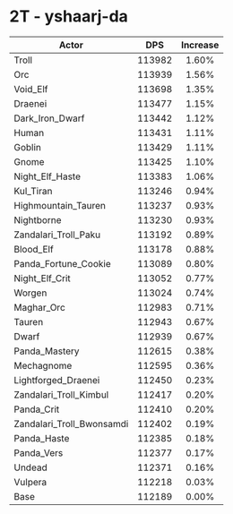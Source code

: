 # 2T - yshaarj-da
| Actor | DPS | Increase |
|---|:---:|:---:|
|Troll|113982|1.60%|
|Orc|113939|1.56%|
|Void_Elf|113698|1.35%|
|Draenei|113477|1.15%|
|Dark_Iron_Dwarf|113442|1.12%|
|Human|113431|1.11%|
|Goblin|113429|1.11%|
|Gnome|113425|1.10%|
|Night_Elf_Haste|113383|1.06%|
|Kul_Tiran|113246|0.94%|
|Highmountain_Tauren|113237|0.93%|
|Nightborne|113230|0.93%|
|Zandalari_Troll_Paku|113192|0.89%|
|Blood_Elf|113178|0.88%|
|Panda_Fortune_Cookie|113089|0.80%|
|Night_Elf_Crit|113052|0.77%|
|Worgen|113024|0.74%|
|Maghar_Orc|112983|0.71%|
|Tauren|112943|0.67%|
|Dwarf|112939|0.67%|
|Panda_Mastery|112615|0.38%|
|Mechagnome|112595|0.36%|
|Lightforged_Draenei|112450|0.23%|
|Zandalari_Troll_Kimbul|112417|0.20%|
|Panda_Crit|112410|0.20%|
|Zandalari_Troll_Bwonsamdi|112402|0.19%|
|Panda_Haste|112385|0.18%|
|Panda_Vers|112377|0.17%|
|Undead|112371|0.16%|
|Vulpera|112218|0.03%|
|Base|112189|0.00%|
